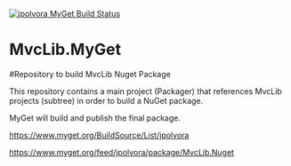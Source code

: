 [![jpolvora MyGet Build Status](https://www.myget.org/BuildSource/Badge/jpolvora?identifier=4b02c1ad-9595-42aa-bf28-4fc1c091470e)](https://www.myget.org/)

MvcLib.MyGet
============

#Repository to build MvcLib Nuget Package

This repository contains a main project (Packager) that references MvcLib projects (subtree) in order to build a NuGet package.

MyGet will build and publish the final package.


https://www.myget.org/BuildSource/List/jpolvora


https://www.myget.org/feed/jpolvora/package/MvcLib.Nuget